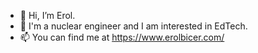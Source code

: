 - 👋 Hi, I’m Erol.
- 👀 I'm a nuclear engineer and I am interested in EdTech.
- 📫 You can find me at https://www.erolbicer.com/
